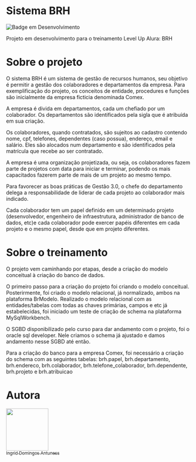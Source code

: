 # Sistema BRH 
![Badge em Desenvolvimento](http://img.shields.io/static/v1?label=STATUS&message=EM%20DESENVOLVIMENTO&color=GREEN&style=for-the-badge)


Projeto em desenvolvimento para o treinamento Level Up Alura: BRH

# Sobre o projeto
O sistema BRH é um sistema de gestão de recursos humanos, seu objetivo é permitir a gestão dos colaboradores e departamentos da empresa.
Para exemplificação do projeto, os conceitos de entidade, procedures e funções são inicialmente da empresa ficticia denominada Comex.

A empresa é divida em departamentos, cada um chefiado por um colaborador. Os departamentos são identificados pela sigla que é atribuída em sua criação.

Os colaboradores, quando contratados, são sujeitos ao cadastro contendo nome, cpf, telefones, dependentes (caso possua), endereço, email e salário. Eles são alocados num departamento e são identificados pela matrícula que recebe ao ser contratado.

A empresa é uma organização projetizada, ou seja, os colaboradores fazem parte de projetos com data para iniciar e terminar, podendo os mais capacitados fazerem parte de mais de um projeto ao mesmo tempo.

Para favorecer as boas práticas de Gestão 3.0, o chefe do departamento delega a responsabilidade de liderar de cada projeto ao colaborador mais indicado.

Cada colaborador tem um papel definido em um determinado projeto (desenvolvedor, engenheiro de infraestrutura, administrador de banco de dados, etc)e cada colaborador pode exercer papéis diferentes em cada projeto e o mesmo papel, desde que em projeto diferentes.

# Sobre o treinamento
O projeto vem caminhando por etapas, desde a criação do modelo conceitual à criação do banco de dados.

O primeiro passo para a criação do projeto foi criando o modelo conceitual. Posterirmente, foi criado o modelo relacional, já normalizado, ambos na plataforma BrModelo.
Realizado o modelo relacional com as entidades/tabelas  com todas as chaves primárias, campos e etc já estabelecidas, foi iniciado um teste de criação de schema na plataforma MySqlWorkbench.

O SGBD disponibilizado pelo curso para dar andamento com o projeto, foi o oracle sql developer. Nele criamos o schema já ajustado e damos andamento nesse SGBD até então. 

Para a criação do banco para a empresa Comex, foi necessário a criação do schema com as seguintes tabelas: brh.papel, brh.departamento, brh.endereco, brh.colaborador, brh.telefone_colaborador, brh.dependente, brh.projeto e brh.atribuicao


# Autora

[<img src="![image](https://user-images.githubusercontent.com/113357688/190251992-ad7f6bbf-2998-4d22-9440-7faf7e1f0f91.jpg))" width=115><br><sub>Ingrid Domingos Antuness</sub>](https://github.com/ingriddomingos) 

